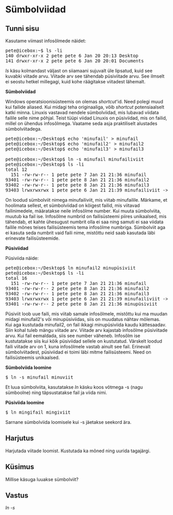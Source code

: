 ﻿# Sümbolviidad
## Tunni sisu

Kasutame viimast infosõlmede näidet:

<pre>
pete@icebox:~$ ls -li
140 drwxr-xr-x 2 pete pete 6 Jan 20 20:13 Desktop
141 drwxr-xr-x 2 pete pete 6 Jan 20 20:01 Documents
</pre>

*ls* käsu kolmandast väljast on siiamaani sujuvalt üle lipsatud, kuid see kuvabki viitade arvu. Viitade arv see tähendab püsiviitade arvu. See ilmselt ei seostu hetkel millegagi, kuid kohe räägitakse viitadest lähemalt.

<b>Sümbolviidad</b>

Windows operatsioonisüsteemis on olemas *shortcut*'id. Need polegi muud kui failide aliased. Kui midagi teha originaaliga, võib *shortcut* potensiaalselt katki minna. Linuxis vastavad nendele sümbolviidad, mis lubavad viidata failile selle nime põhjal. Teist tüüpi viidad Linuxis on püsiviidad, mis on failid, millel on ühendus infosõlmega. Vaatame seda asja praktiliselt alustades sümbolviitadega.
 
<pre>
pete@icebox:~/Desktop$ echo 'minufail' > minufail
pete@icebox:~/Desktop$ echo 'minufail2' > minufail2
pete@icebox:~/Desktop$ echo 'minufail3' > minufail3

pete@icebox:~/Desktop$ ln -s minufail minufailiviit
pete@icebox:~/Desktop$ ls -li
total 12
  151 -rw-rw-r-- 1 pete pete 7 Jan 21 21:36 minufail
93401 -rw-rw-r-- 1 pete pete 8 Jan 21 21:36 minufail2
93402 -rw-rw-r-- 1 pete pete 8 Jan 21 21:36 minufail3
93403 lrwxrwxrwx 1 pete pete 6 Jan 21 21:39 minufailiviit -> minufail
</pre>

On loodud sümbolviit nimega minufailiviit, mis viitab minufailile. Märkame, et hoolimata sellest, et sümbolviidad on kõigest failid, mis viitavad failinimedele, määratakse neile infosõlme number. Kui muuta sümbolviita, muutub ka fail ise. Infosõlme numbrid on failisüsteemi piires unikaalsed, mis tähendab, et kahte ühesugust numbrit olla ei saa ning samuti ei saa viidata failile mõnes teises failisüsteemis tema infosõlme numbriga. Sümbolviit aga ei kasuta seda numbrit vaid faili nime, mistõttu neid saab kasutada läbi erinevate failisüsteemide.

<b>Püsiviidad</b>

Püsiviida näide:

<pre>
pete@icebox:~/Desktop$ ln minufail2 minupüsiviit
pete@icebox:~/Desktop$ ls -li
total 16
  151 -rw-rw-r-- 1 pete pete 7 Jan 21 21:36 minufail
93401 -rw-rw-r-- 2 pete pete 8 Jan 21 21:36 minufail2
93402 -rw-rw-r-- 1 pete pete 8 Jan 21 21:36 minufail3
93403 lrwxrwxrwx 1 pete pete 6 Jan 21 21:39 minufailiviit -> minufail
93401 -rw-rw-r-- 2 pete pete 8 Jan 21 21:36 minupüsiviit
</pre>

Püsiviit loob uue faili, mis viitab samale infosõlmele, mistõttu kui ma muudan midagi minufail2's või minupüsiviidas, siis on muudatus nähtav mõlemas. Kui aga kustutada minufail2, on fail ikkagi minupüsiviida kaudu kättesaadav. Siin kohal tuleb mängu viitade arv. Viitade arv kajastab infosõlme püsiviitade arvu. Kui fail eemaldada, siis see number väheneb. Infosõlm ise kustutatakse siis kui kõik püsiviidad sellele on kustutatud. Värskelt loodud faili viitade arv on 1, kuna infosõlmele vastab ainult see fail. Erinevalt sümbolviitadest, püsiviidad ei toimi läbi mitme failisüsteemi. Need on failisüsteemis unikaalsed.

<b>Sümbolviida loomine</b>

<pre>
$ ln -s minufail minuviit</pre>

Et luua sümbolviita, kasutatakse *ln* käsku koos võtmega -s (nagu sümboolne) ning täpsustatakse fail ja viida nimi.

<b>Püsiviida loomine</b>

<pre>
$ ln mingifail mingiviit</pre>

Sarnane sümbolviida loomisele kui -s jäetakse seekord ära.

## Harjutus

Harjutada viitade loomist. Kustutada ka mõned ning uurida tagajärgi.

## Küsimus

Millise käsuga luuakse sümbolviit?

## Vastus

*ln -s*
